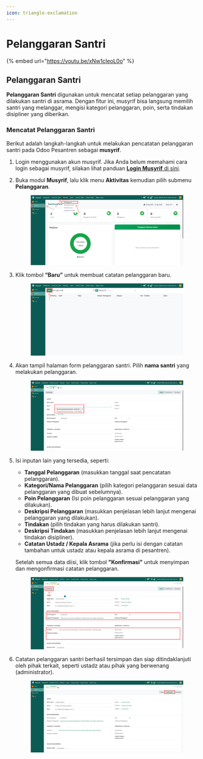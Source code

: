 ```yaml
---
icon: triangle-exclamation
---
```


# Pelanggaran Santri

{% embed url="https://youtu.be/xNw1cIeoL0o" %}

## Pelanggaran Santri

**Pelanggaran Santri** digunakan untuk mencatat setiap pelanggaran yang dilakukan santri di asrama. Dengan fitur ini, musyrif bisa langsung memilih santri yang melanggar, mengisi kategori pelanggaran, poin, serta tindakan disipliner yang diberikan.

### Mencatat Pelanggaran Santri

Berikut adalah langkah-langkah untuk melakukan pencatatan pelanggaran santri pada Odoo Pesantren sebagai **musyrif**.

1. Login menggunakan akun musyrif. Jika Anda belum memahami cara login sebagai musyrif, silakan lihat panduan [**Login Musyrif** di sini](../../../setup-and-konfigurasi/panduan-login/login-musyrif.md).
2.  Buka modul **Musyrif**, lalu klik menu **Aktivitas** kemudian pilih submenu **Pelanggaran**.

    <figure><img src="../../../.gitbook/assets/images-382.png" alt=""><figcaption></figcaption></figure>


3.  Klik tombol **“Baru”** untuk membuat catatan pelanggaran baru.

    <figure><img src="../../../.gitbook/assets/images-383.png" alt=""><figcaption></figcaption></figure>


4.  Akan tampil halaman form pelanggaran santri. Pilih **nama santri** yang melakukan pelanggaran.

    <figure><img src="../../../.gitbook/assets/images-384.png" alt=""><figcaption></figcaption></figure>


5.  Isi inputan lain yang tersedia, seperti:

    * **Tanggal Pelanggaran** (masukkan tanggal saat pencatatan pelanggaran).
    * **Kategori/Nama Pelanggaran** (pilih kategori pelanggaran sesuai data pelanggaran yang dibuat sebelumnya).
    * **Poin Pelanggaran** (Isi poin pelanggaran sesuai pelanggaran yang dilakukan).
    * **Deskripsi Pelanggaran** (masukkan penjelasan lebih lanjut mengenai pelanggaran yang dilakukan).
    * **Tindakan** (pilih tindakan yang harus dilakukan santri).
    * **Deskripsi Tindakan** (masukkan penjelasan lebih lanjut mengenai tindakan disipliner).
    * **Catatan Ustadz / Kepala Asrama** (jika perlu isi dengan catatan tambahan untuk ustadz atau kepala asrama di pesantren).

    Setelah semua data diisi, klik tombol **"Konfirmasi"** untuk menyimpan dan mengonfirmasi catatan pelanggaran.

    <figure><img src="../../../.gitbook/assets/images-385.png" alt=""><figcaption></figcaption></figure>


6.  Catatan pelanggaran santri berhasil tersimpan dan siap ditindaklanjuti oleh pihak terkait, seperti ustadz atau pihak yang berwenang (administrator).

    <figure><img src="../../../.gitbook/assets/images-386.png" alt=""><figcaption></figcaption></figure>

